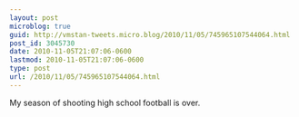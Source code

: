 ```yaml
---
layout: post
microblog: true
guid: http://vmstan-tweets.micro.blog/2010/11/05/745965107544064.html
post_id: 3045730
date: 2010-11-05T21:07:06-0600
lastmod: 2010-11-05T21:07:06-0600
type: post
url: /2010/11/05/745965107544064.html
---
```

My season of shooting high school football is over.
